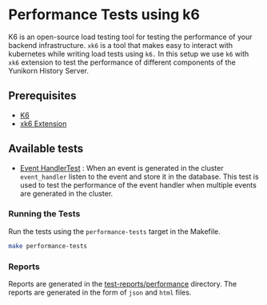# Performance Tests using k6
K6 is an open-source load testing tool for testing the performance of your backend infrastructure. `xk6` is a tool that makes easy to 
interact with kubernetes while writing load tests using `k6.` In this setup we use `k6` with `xk6` extension to test the performance of 
different components of the Yunikorn History Server.

## Prerequisites
- [K6](https://grafana.com/docs/k6/latest/)
- [xk6 Extension](https://github.com/grafana/xk6-kubernetes?tab=readme-ov-file)

## Available tests

- [Event HandlerTest](`event_handler_test.js`) : When an event is generated in the cluster `event_handler` listen to the event and store 
it in the database. This test is used to test the
performance of the event handler when multiple events are generated in the cluster.

### Running the Tests
Run the tests using the `performance-tests` target in the Makefile.

```bash
make performance-tests
```

### Reports
Reports are generated in the [test-reports/performance](`test-reports/performance`) directory. The reports are generated in the form of `json` and `html` files.
